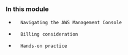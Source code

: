 ### In this module
+       Navigating the AWS Management Console
+       Billing consideration
+       Hands-on practice